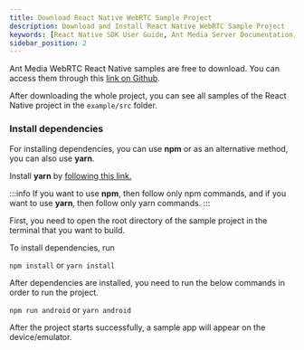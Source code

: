 ```yaml
---
title: Download React Native WebRTC Sample Project
description: Download and Install React Native WebRTC Sample Project
keywords: [React Native SDK User Guide, Ant Media Server Documentation, Ant Media Server Tutorials]
sidebar_position: 2
---
```


Ant Media WebRTC React Native samples are free to download. You can access them through this [link on Github](https://github.com/ant-media/WebRTC-React-Native-SDK).

After downloading the whole project, you can see all samples of the React Native project in the `example/src` folder.
 
### Install dependencies

For installing dependencies, you can use **npm** or as an alternative method, you can also use **yarn**.

Install **yarn** by [following this link.](https://classic.yarnpkg.com/lang/en/docs/install/#windows-stable)

:::info
If you want to use **npm**, then follow only npm commands, and if you want to use **yarn**, then follow only yarn commands.
:::

First, you need to open the root directory of the sample project in the terminal that you want to build.

To install dependencies, run 

```npm install``` or  ```yarn install```

After dependencies are installed, you need to run the below commands in order to run the project.

`npm run android` or ```yarn android```

After the project starts successfully, a sample app will appear on the device/emulator.
